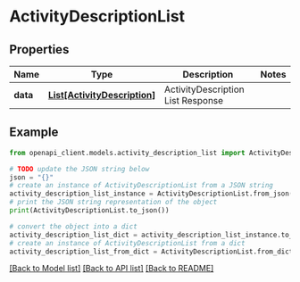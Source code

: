 # ActivityDescriptionList


## Properties

Name | Type | Description | Notes
------------ | ------------- | ------------- | -------------
**data** | [**List[ActivityDescription]**](ActivityDescription.md) | ActivityDescription List Response | 

## Example

```python
from openapi_client.models.activity_description_list import ActivityDescriptionList

# TODO update the JSON string below
json = "{}"
# create an instance of ActivityDescriptionList from a JSON string
activity_description_list_instance = ActivityDescriptionList.from_json(json)
# print the JSON string representation of the object
print(ActivityDescriptionList.to_json())

# convert the object into a dict
activity_description_list_dict = activity_description_list_instance.to_dict()
# create an instance of ActivityDescriptionList from a dict
activity_description_list_from_dict = ActivityDescriptionList.from_dict(activity_description_list_dict)
```
[[Back to Model list]](../README.md#documentation-for-models) [[Back to API list]](../README.md#documentation-for-api-endpoints) [[Back to README]](../README.md)


